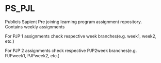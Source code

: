 # PS_PJL
Publicis Sapient Pre joining learning program assignment repository. Contains weekly assignments

For PJP 1 assignments check respective week branches(e.g. week1, week2, etc.)

For PJP 2 assignments check respective PJP2week branches(e.g. PJPweek1, PJPweek2, etc.)
